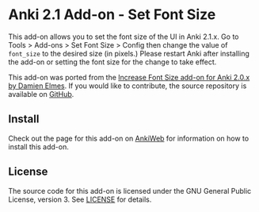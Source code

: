 # Anki 2.1 Add-on - Set Font Size

This add-on allows you to set the font size of the UI in Anki 2.1.x. Go to Tools &gt; Add-ons &gt; Set Font Size &gt; Config then change the value of <code>font_size</code> to the desired size (in pixels.) Please restart Anki after installing the add-on or setting the font size for the change to take effect.

This add-on was ported from the <a href="https://ankiweb.net/shared/info/1333758373" rel="nofollow">Increase Font Size add-on for Anki 2.0.x by Damien Elmes</a>. If you would like to contribute, the source repository is available on <a href="https://github.com/cjhoward/anki-set-font-size" rel="nofollow">GitHub</a>.

## Install

Check out the page for this add-on on <a href="https://ankiweb.net/shared/info/651521808">AnkiWeb</a> for information on how to install this add-on.

## License

The source code for this add-on is licensed under the GNU General Public License, version 3. See [LICENSE](./LICENSE) for details.
